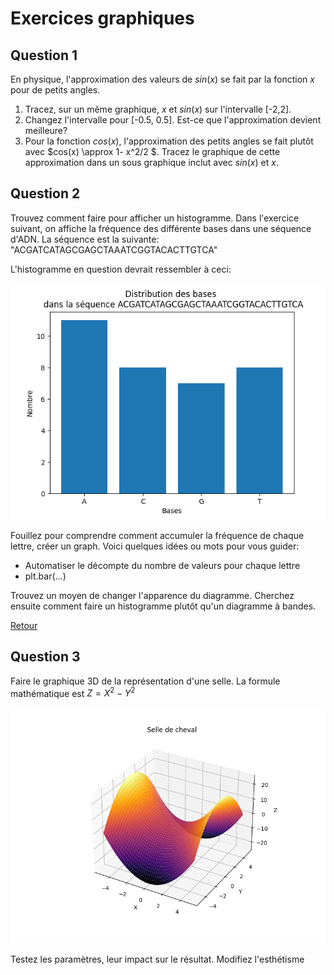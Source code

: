 # Exercices graphiques

## Question 1

En physique, l'approximation des valeurs de $sin(x)$ se fait par la fonction $x$ pour de petits angles. 
1. Tracez, sur un même graphique, $x$ et $sin(x)$ sur l'intervalle [-2,2].
2. Changez l'intervalle pour [-0.5, 0.5]. Est-ce que l'approximation devient meilleure?
3. Pour la fonction $cos(x)$, l'approximation des petits angles se fait plutôt avec $cos(x) \approx  1- x^2/2 $. Tracez le graphique de cette approximation dans un sous graphique inclut avec $sin(x)$ et $x$.


## Question 2

Trouvez comment faire pour afficher un histogramme. Dans l'exercice suivant, on affiche la fréquence des différente bases dans une séquence d'ADN. La séquence est la suivante: "ACGATCATAGCGAGCTAAATCGGTACACTTGTCA"

L'histogramme en question devrait ressembler à ceci:

![histogramme](img/histo.png)

Fouillez pour comprendre comment accumuler la fréquence de chaque lettre, créer un graph. Voici quelques idées ou mots pour vous guider:
- Automatiser le décompte du nombre de valeurs pour chaque lettre
- plt.bar(...)

Trouvez un moyen de changer l'apparence du diagramme. Cherchez ensuite comment faire un histogramme plutôt qu'un diagramme à bandes.

[Retour](01-Rappels.md#Les_graphiques)

## Question 3

Faire le graphique 3D de la représentation d'une selle. La formule mathématique est $Z=X^2-Y^2$

![selle](img/selle.png)

Testez les paramètres, leur impact sur le résultat. Modifiez l'esthétisme